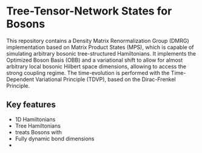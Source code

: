 # Tree-Tensor-Network States for Bosons
This repository contains a Density Matrix Renormalization Group (DMRG) implementation based on Matrix Product States (MPS), which is capable of simulating arbitrary bosonic tree-structured Hamiltonians. It implements the Optimized Boson Basis (OBB) and a variational shift to allow for almost arbitrary local bosonic Hilbert space dimensions, allowing to access the strong coupling regime.
The time-evolution is performed with the Time-Dependent Variational Principle (TDVP), based on the Dirac-Frenkel Principle.

## Key features
- 1D Hamiltonians
- Tree Hamiltonians
- treats Bosons with 
- Fully dynamic bond dimensions
- 
